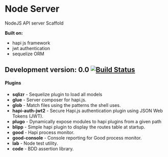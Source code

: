 
# Node Server

NodeJS API server Scaffold

**Built on:**
- hapi js framework
- jwt authentication
- sequelize ORM

Development version: 0.0 [![Build Status](https://travis-ci.org/faberyx/nodeserver.svg?branch=master)](https://travis-ci.org/faberyx/nodeserver)
---
#### Plugins
- **sqlizr** - Sequelize plugin to load all models 
- **glue** - Server composer for hapi.js.
- **glob** - Match files using the patterns the shell uses.
- **hapi-auth-jwt2** - Secure Hapi.js authentication plugin using JSON Web Tokens (JWT).
- **plugo** - Dynamically expose modules to hapi plugins from a given path
- **blipp** - Simple hapi plugin to display the routes table at startup.
- **good** - Hapi process monitor.
- **good-console** - Console reporting for Good process monitor.
- **lab** - Node test utility.
- **code** - BDD assertion library.
